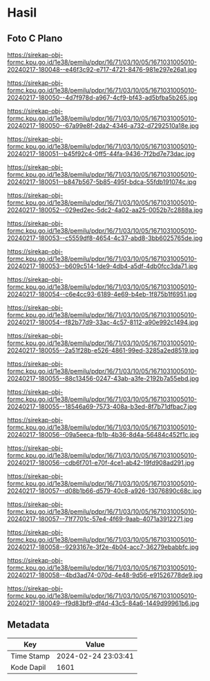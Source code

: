 # Hasil

## Foto C Plano

https://sirekap-obj-formc.kpu.go.id/1e38/pemilu/pdpr/16/71/03/10/05/1671031005010-20240217-180048--e46f3c92-e717-4721-8476-981e297e26a1.jpg

https://sirekap-obj-formc.kpu.go.id/1e38/pemilu/pdpr/16/71/03/10/05/1671031005010-20240217-180050--4d7f978d-a967-4cf9-bf43-ad5bfba5b265.jpg

https://sirekap-obj-formc.kpu.go.id/1e38/pemilu/pdpr/16/71/03/10/05/1671031005010-20240217-180050--67a99e8f-2da2-4346-a732-d7292510a18e.jpg

https://sirekap-obj-formc.kpu.go.id/1e38/pemilu/pdpr/16/71/03/10/05/1671031005010-20240217-180051--b45f92c4-0ff5-44fa-9436-7f2bd7e73dac.jpg

https://sirekap-obj-formc.kpu.go.id/1e38/pemilu/pdpr/16/71/03/10/05/1671031005010-20240217-180051--b847b567-5b85-495f-bdca-55fdb191074c.jpg

https://sirekap-obj-formc.kpu.go.id/1e38/pemilu/pdpr/16/71/03/10/05/1671031005010-20240217-180052--029ed2ec-5dc2-4a02-aa25-0052b7c2888a.jpg

https://sirekap-obj-formc.kpu.go.id/1e38/pemilu/pdpr/16/71/03/10/05/1671031005010-20240217-180053--c5559df8-4654-4c37-abd8-3bb6025765de.jpg

https://sirekap-obj-formc.kpu.go.id/1e38/pemilu/pdpr/16/71/03/10/05/1671031005010-20240217-180053--b609c514-1de9-4db4-a5df-4db0fcc3da71.jpg

https://sirekap-obj-formc.kpu.go.id/1e38/pemilu/pdpr/16/71/03/10/05/1671031005010-20240217-180054--c6e4cc93-6189-4e69-b4eb-1f875b1f6951.jpg

https://sirekap-obj-formc.kpu.go.id/1e38/pemilu/pdpr/16/71/03/10/05/1671031005010-20240217-180054--f82b77d9-33ac-4c57-8112-a90e992c1494.jpg

https://sirekap-obj-formc.kpu.go.id/1e38/pemilu/pdpr/16/71/03/10/05/1671031005010-20240217-180055--2a51f28b-e526-4861-99ed-3285a2ed8519.jpg

https://sirekap-obj-formc.kpu.go.id/1e38/pemilu/pdpr/16/71/03/10/05/1671031005010-20240217-180055--88c13456-0247-43ab-a3fe-2192b7a55ebd.jpg

https://sirekap-obj-formc.kpu.go.id/1e38/pemilu/pdpr/16/71/03/10/05/1671031005010-20240217-180055--18546a69-7573-408a-b3ed-8f7b71dfbac7.jpg

https://sirekap-obj-formc.kpu.go.id/1e38/pemilu/pdpr/16/71/03/10/05/1671031005010-20240217-180056--09a5eeca-fb1b-4b36-8d4a-56484c452f1c.jpg

https://sirekap-obj-formc.kpu.go.id/1e38/pemilu/pdpr/16/71/03/10/05/1671031005010-20240217-180056--cdb6f701-e70f-4ce1-ab42-19fd908ad291.jpg

https://sirekap-obj-formc.kpu.go.id/1e38/pemilu/pdpr/16/71/03/10/05/1671031005010-20240217-180057--d08b1b66-d579-40c8-a926-13076890c68c.jpg

https://sirekap-obj-formc.kpu.go.id/1e38/pemilu/pdpr/16/71/03/10/05/1671031005010-20240217-180057--71f7701c-57e4-4f69-9aab-4071a3912271.jpg

https://sirekap-obj-formc.kpu.go.id/1e38/pemilu/pdpr/16/71/03/10/05/1671031005010-20240217-180058--9293167e-3f2e-4b04-acc7-36279ebabbfc.jpg

https://sirekap-obj-formc.kpu.go.id/1e38/pemilu/pdpr/16/71/03/10/05/1671031005010-20240217-180058--4bd3ad74-070d-4e48-9d56-e91526778de9.jpg

https://sirekap-obj-formc.kpu.go.id/1e38/pemilu/pdpr/16/71/03/10/05/1671031005010-20240217-180049--f9d83bf9-df4d-43c5-84a6-1449d99961b6.jpg


## Metadata

| Key        | Value               |
| ---------- | ------------------- |
| Time Stamp | 2024-02-24 23:03:41 |
| Kode Dapil | 1601                |



